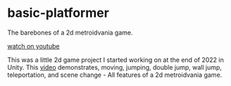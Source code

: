 # basic-platformer
The barebones of a 2d metroidvania game.

[watch on youtube](https://youtu.be/k6wvS57s0PQ)

This was a little 2d game project I started working on at the end of 2022 in Unity. This [video](https://youtu.be/k6wvS57s0PQ) demonstrates, moving, jumping, double jump, wall jump, teleportation, and scene change - All features of a 2d metroidvania game.
